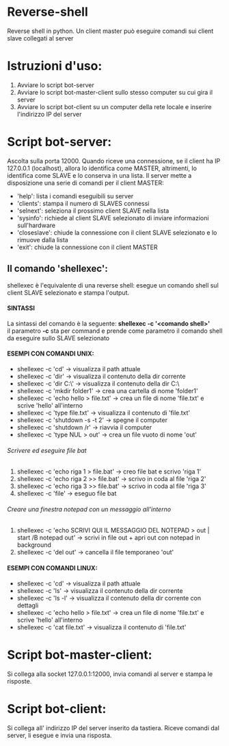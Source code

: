 # Reverse-shell
Reverse shell in python. Un client master può eseguire comandi sui client slave collegati al server  

# Istruzioni d'uso:
1) Avviare lo script bot-server
2) Avviare lo script bot-master-client sullo stesso computer su cui gira il server
3) Avviare lo script bot-client su un computer della rete locale e inserire l'indirizzo IP del server

# Script bot-server:
Ascolta sulla porta 12000. Quando riceve una connessione, se il client ha IP 127.0.0.1 (localhost), allora lo identifica
come MASTER, altrimenti, lo identifica come SLAVE e lo conserva in una lista. Il server mette a disposizione una serie di
comandi per il client MASTER:
- 'help': lista i comandi eseguibili su server 
- 'clients': stampa il numero di SLAVES connessi
- 'selnext': seleziona il prossimo client SLAVE nella lista
- 'sysinfo': richiede al client SLAVE selezionato di inviare informazioni sull'hardware
- 'closeslave': chiude la connessione con il client SLAVE selezionato e lo rimuove dalla lista
- 'exit': chiude la connessione con il client MASTER
## Il comando 'shellexec':
   shellexec è l'equivalente di una reverse shell: esegue un comando shell sul client SLAVE selezionato e stampa l'output. 
   #### SINTASSI
   La sintassi del comando è la seguente: **shellexec -c '\<comando shell\>'** <br/>
   il parametro **-c** sta per command e prende come parametro il comando shell da eseguire sullo SLAVE selezionato
   #### ESEMPI CON COMANDI UNIX:
   - shellexec -c 'cd' -> visualizza il path attuale
   - shellexec -c 'dir' -> visualizza il contenuto della dir corrente
   - shellexec -c 'dir C:\\' -> visualizza il contenuto della dir C:\\
   - shellexec -c 'mkdir folder1' -> crea una cartella di nome 'folder1'
   - shellexec -c 'echo hello > file.txt' -> crea un file di nome 'file.txt' e scrive 'hello' all'interno
   - shellexec -c 'type file.txt' -> visualizza il contenuto di 'file.txt'
   - shellexec -c 'shutdown -s -t 2' -> spegne il computer
   - shellexec -c 'shutdown /r' -> riavvia il computer
   - shellexec -c 'type NUL > out' -> crea un file vuoto di nome 'out'
   ###### Scrivere ed eseguire file bat
   1) shellexec -c 'echo riga 1 > file.bat' -> creo file bat e scrivo 'riga 1'
   2) shellexec -c 'echo riga 2 >> file.bat' -> scrivo in coda al file 'riga 2'
   3) shellexec -c 'echo riga 3 >> file.bat' -> scrivo in coda al file 'riga 3'
   4) shellexec -c 'file' -> eseguo file bat
   ###### Creare una finestra notepad con un messaggio all'interno
   1) shellexec -c 'echo SCRIVI QUI IL MESSAGGIO DEL NOTEPAD > out | start /B notepad out' -> scrivi in file out + apri out con notepad in background
   2) shellexec -c 'del out' -> cancella il file temporaneo 'out'
   #### ESEMPI CON COMANDI LINUX:
   - shellexec -c 'cd' -> visualizza il path attuale
   - shellexec -c 'ls' -> visualizza il contenuto della dir corrente
   - shellexec -c 'ls -l' -> visualizza il contenuto della dir corrente con dettagli
   - shellexec -c 'echo hello > file.txt' -> crea un file di nome 'file.txt' e scrive 'hello' all'interno
   - shellexec -c 'cat file.txt' -> visualizza il contenuto di 'file.txt'

# Script bot-master-client:
Si collega alla socket 127.0.0.1:12000, invia comandi al server e stampa le risposte.
  
# Script bot-client:
Si collega all' indirizzo IP del server inserito da tastiera. Riceve comandi dal server, li esegue e invia una risposta. 
